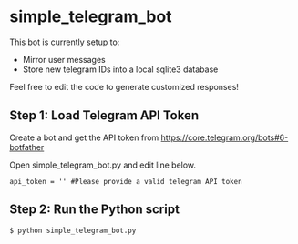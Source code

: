 # simple_telegram_bot
This bot is currently setup to:
* Mirror user messages
* Store new telegram IDs into a local sqlite3 database

Feel free to edit the code to generate customized responses!

Step 1: Load Telegram API Token
-
Create a bot and get the API token from https://core.telegram.org/bots#6-botfather

Open simple_telegram_bot.py and edit line below.

    api_token = '' #Please provide a valid telegram API token

Step 2: Run the Python script
-
    $ python simple_telegram_bot.py
